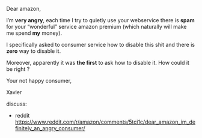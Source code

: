 Dear amazon,

I’m **very angry**, each time I try to quietly use your webservice there is **spam** for your “wonderful” service amazon premium (which naturally will make me spend **my** money).

I specifically asked to consumer service how to disable this shit and there is **zero** way to disable it.

Moreover, apparently it was **the first** to ask how to disable it. How could it be right ?

Your not happy consumer,

Xavier

discuss:

* reddit https://www.reddit.com/r/amazon/comments/5tci1c/dear_amazon_im_definitely_an_angry_consumer/
